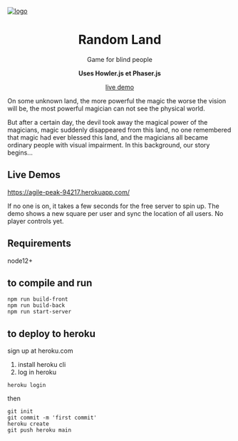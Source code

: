 [![logo](https://s3.amazonaws.com/howler.js/howler-logo.png "howler.js")](https://agile-peak-94217.herokuapp.com/)

<h1 align="center">Random Land</h1>
<p align="center">Game for blind people</p>
<p align="center"><b>Uses Howler.js et Phaser.js</b></p>

<p align="center"><a href="https://agile-peak-94217.herokuapp.com/">live demo</a></p>

On some unknown land, the more powerful the magic the worse the vision will be, the most powerful magician can not see the physical world. 

But after a certain day, the devil took away the magical power of the magicians, magic suddenly disappeared from this land, no one remembered that magic had ever blessed this land, and the magicians all became ordinary people with visual impairment. In this background, our story begins...

## Live Demos
https://agile-peak-94217.herokuapp.com/

If no one is on, it takes a few seconds for the free server to spin up. The demo shows a new square per user and sync the location of all users. No player controls yet.

## Requirements
node12+

## to compile and run
```shell
npm run build-front
npm run build-back
npm run start-server
```

## to deploy to heroku
sign up at heroku.com

1. install heroku cli
2. log in heroku
```shell
heroku login
```

then 
```shell
git init
git commit -m 'first commit'
heroku create
git push heroku main
```